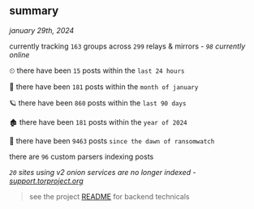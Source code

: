 
## summary
_january 29th, 2024_

currently tracking `163` groups across `299` relays & mirrors - _`98` currently online_

⏲ there have been `15` posts within the `last 24 hours`

🦈 there have been `181` posts within the `month of january`

🪐 there have been `860` posts within the `last 90 days`

🏚 there have been `181` posts within the `year of 2024`

🦕 there have been `9463` posts `since the dawn of ransomwatch`

there are `96` custom parsers indexing posts

_`20` sites using v2 onion services are no longer indexed - [support.torproject.org](https://support.torproject.org/onionservices/v2-deprecation/)_

> see the project [README](https://github.com/joshhighet/ransomwatch#ransomwatch--) for backend technicals
